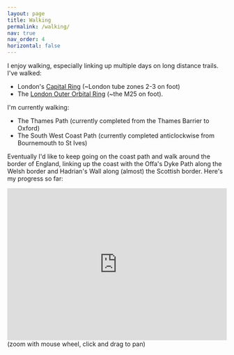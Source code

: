 ```yaml
---
layout: page
title: Walking
permalink: /walking/
nav: true
nav_order: 4
horizontal: false
---
```

I enjoy walking, especially linking up multiple days on long distance trails.
I've walked:

- London's [Capital Ring](https://tfl.gov.uk/modes/walking/capital-ring) (~London tube zones 2-3 on foot)
- The [London Outer Orbital Ring](https://tfl.gov.uk/modes/walking/loop-walk) (~the M25 on foot).

I'm currently walking:
- The Thames Path (currently completed from the Thames Barrier to Oxford)
- The South West Coast Path (currently completed anticlockwise from Bournemouth to St Ives)

Eventually I'd like to keep going on the coast path and walk around the border
of England, linking up the coast with the Offa's Dyke Path along the Welsh
border and Hadrian's Wall along (almost) the Scottish border. Here's my progress so
far:

<iframe src="https://www.davidstansby.com/coast-path/" height="350px" width="100%" style="border:none;"></iframe>
(zoom with mouse wheel, click and drag to pan)
